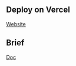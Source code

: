 ## Deploy on Vercel

[Website](https://casa-collab.vercel.app/)

## Brief

[Doc](https://docs.google.com/document/d/1WOQtPeOmPKE_PNwuikG5hidsqPQH3A6nf9EWyJ1ffyA/edit)

